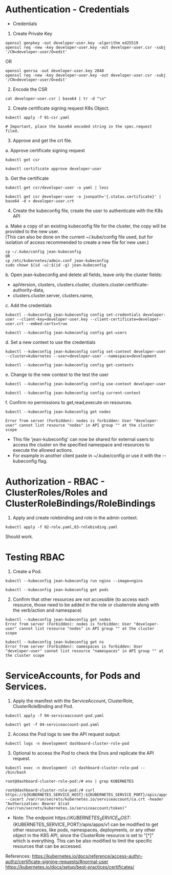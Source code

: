 # Authentication -  Credentials 
  
* Credentials  
1. Create Private Key  
```
openssl genpkey -out developer-user.key -algorithm ed25519
openssl req -new -key developer-user.key -out developer-user.csr -subj '/CN=developer-user/O=edit'
```
  OR
  
```
openssl genrsa -out developer-user.key 2048
openssl req -new -key developer-user.key -out developer-user.csr -subj '/CN=developer-user/O=edit'
```
  
2. Encode the CSR 
```
cat developer-user.csr | base64 | tr -d "\n"
```

2. Create certificate signing request K8s Object. 
``` 
kubectl apply -f 01-csr.yaml

# Important, place the base64 encoded string in the spec.request filed.
```
  

3. Approve and get the crt file. 

a. Approve certificate signing request  
```
kubectl get csr  

kubectl certificate approve developer-user
```
  
b. Get the certificate  
```
kubectl get csr/developer-user -o yaml | less
```
```
kubectl get csr developer-user -o jsonpath='{.status.certificate}' | base64 -d > developer-user.crt
```
    
4. Create the kubeconfig file, create the user to authenticate with the K8s API  


a. Make a copy of an existing kubeconfig file for the cluster, the copy will be provided to the new user.  
(This can also be done on the current ~/.kube/config file used, but for isolation of access recommended to create a new file for new user.)
```
cp ~/.kube/config jean-kubeconfig
OR
cp /etc/kubernetes/admin.conf jean-kubeconfig
sudo chown $(id -u):$(id -g) jean-kubeconfig
```

b. Open jean-kubeconfig and delete all fields, leave only the cluster fields:  
- apiVersion, clusters, clusters.cluster, clusters.cluster.certificate-authority-data,  
- clusters.cluster.server, clusters.name, 


c. Add the credentials
```
kubectl --kubeconfig jean-kubeconfig config set-credentials developer-user --client-key=developer-user.key --client-certificate=developer-user.crt --embed-certs=true
```  
```
kubectl --kubeconfig jean-kubeconfig config get-users
```
  
d. Set a new context to use the credentials  
```
kubectl --kubeconfig jean-kubeconfig config set-context developer-user --cluster=kubernetes --user=developer-user --namespace=development
```
```
kubectl --kubeconfig jean-kubeconfig config get-contexts
```
  
e. Change to the new context to the test the user
```
kubectl --kubeconfig jean-kubeconfig config use-context developer-user
```
```
kubectl --kubeconfig jean-kubeconfig config current-context
```


f. Confirm no permissions to get,read,execute on resources.
```
kubectl --kubeconfig jean-kubeconfig get nodes  
  
Error from server (Forbidden): nodes is forbidden: User "developer-user" cannot list resource "nodes" in API group "" at the cluster scope
```

- This file 'jean-kubeconfig' can now be shared for external users to access the cluster on the specified namespace and resources to execute the allowed actions.  
- For example in another client paste in ~/.kube/config or use it with the --kubeconfig flag.

# Authorization - RBAC - ClusterRoles/Roles and ClusterRoleBindings/RoleBindings  

1. Apply and create rolebinding and role in the admin context.
```
kubectl apply -f 02-role.yaml,03-rolebinding.yaml
```

Should work.

# Testing RBAC

1. Create a Pod.
```
kubectl --kubeconfig jean-kubeconfig run nginx --image=nginx
  
kubectl --kubeconfig jean-kubeconfig get pods
```

2. Confirm that other resources are not accessible (to access each resource, those need to be added in the role or clusterrole along with the verb/action and namespace)

```
kubectl --kubeconfig jean-kubeconfig get nodes  
Error from server (Forbidden): nodes is forbidden: User "developer-user" cannot list resource "nodes" in API group "" at the cluster scope  
  
kubectl --kubeconfig jean-kubeconfig get ns  
Error from server (Forbidden): namespaces is forbidden: User "developer-user" cannot list resource "namespaces" in API group "" at the cluster scope
```

# ServiceAccounts, for Pods and Services.

1. Apply the manifest with the ServiceAccount, ClusterRole, ClusterRoleBinding and Pod.
```
kubectl apply -f 04-serviceaccount-pod.yaml
```
```
kubectl get -f 04-serviceaccount-pod.yaml
```

2. Access the Pod logs to see the API request output:

```
kubectl logs -n development dashboard-cluster-role-pod
```

3. Optional to access the Pod to check the Envs and replicate the API request.

```
kubectl exec -n development -it dashboard-cluster-role-pod -- /bin/bash
```

```
root@dashboard-cluster-role-pod:/# env | grep KUBERNETES

root@dashboard-cluster-role-pod:/# curl https://${KUBERNETES_SERVICE_HOST}:${KUBERNETES_SERVICE_PORT}/apis/apps/v1 --cacert /var/run/secrets/kubernetes.io/serviceaccount/ca.crt -header "Authorization: Bearer $(cat /var/run/secrets/kubernetes.io/serviceaccount/token)"
```

- Note: The endpoint https://${KUBERNETES_SERVICE_HOST}:${KUBERNETES_SERVICE_PORT}/apis/apps/v1 can be modified to get other resources, like pods, namespaces, deployments, or any other object in the K8S API, since the ClusterRole resource is set to "[*]" which is everything. This can be also modified to limit the specific resources that can be accessed.


References:
https://kubernetes.io/docs/reference/access-authn-authz/certificate-signing-requests/#normal-user  
https://kubernetes.io/docs/setup/best-practices/certificates/